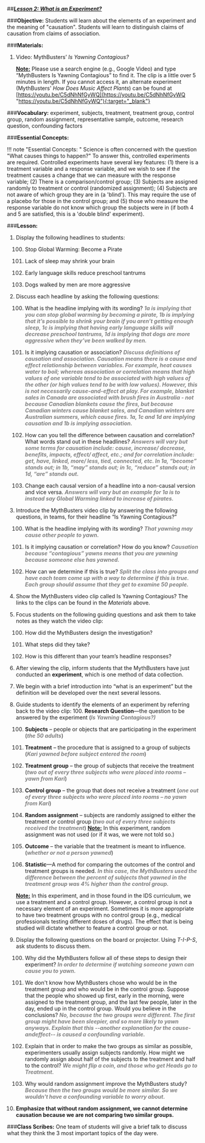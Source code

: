 ##***<u>Lesson 2: What is an Experiment?</u>***

###**Objective:**
Students will learn about the elements of an experiment and the meaning of "causation". Students will
learn to distinguish claims of causation from claims of association.

###**Materials:**
1. Video: MythBusters’ *Is Yawning Contagious?*   

    **<u>Note:</u>** Please use a search engine (e.g., Google Video)
    and type “MythBusters Is Yawning Contagious” to find it. The clip is a little over 5 minutes
    in length. If you cannot access it, an alternate experiment (MythBusters' *How Does Music Affect Plants*) can be found at [https://youtu.be/C5dNhNfGyWQ](https://youtu.be/C5dNhNfGyWQ "https://youtu.be/C5dNhNfGyWQ"){:target="_blank"}

###**Vocabulary:**
experiment, subjects, treatment, treatment group, control group, random assignment, representative
sample, outcome, research question, confounding factors

###**Essential Concepts:**

!!! note "Essential Concepts: "
    Science is often concerned with the question "What causes things to happen?" To
    answer this, controlled experiments are required. Controlled experiments have several key features: (1)
    there is a treatment variable and a response variable, and we wish to see if the treatment causes a
    change that we can measure with the response variable; (2) There is a comparison/control group; (3)
    Subjects are assigned randomly to treatment or control (randomized assignment); (4) Subjects are not
    aware of which group they are in (a 'blind'). This may require the use of a placebo for those in the control
    group; and (5) those who measure the response variable do not know which group the subjects were in (if
    both 4 and 5 are satisfied, this is a 'double blind' experiment).

###**Lesson:**
1. Display the following headlines to students:

    100. Stop Global Warming: Become a Pirate

    100. Lack of sleep may shrink your brain

    100. Early language skills reduce preschool tantrums

    100. Dogs walked by men are more aggressive

2. Discuss each headline by asking the following questions:

    100. What is the headline implying with its wording? <span style="color:grey">***1a is implying that you can stop global
    warming by becoming a pirate, 1b is implying that it’s possible to shrink your brain
    if you aren’t getting enough sleep, 1c is implying that having early language skills
    will decrease preschool tantrums, 1d is implying that dogs are more aggressive
    when they’ve been walked by men.***</span>

    100. Is it implying causation or association? <span style="color:grey">***Discuss definitions of causation and
    association. Causation means there is a cause and effect relationship between
    variables. For example, heat causes water to boil; whereas association or
    correlation means that high values of one variable tend to be associated with high
    values of the other (or high values tend to be with low values). However, this is not
    necessarily cause-and-effect at play. For example, blanket sales in Canada are
    associated with brush fires in Australia - not because Canadian blankets cause the
    fires, but because Canadian winters cause blanket sales, and Canadian winters are
    Australian summers, which cause fires. 1a, 1c and 1d are implying causation and
    1b is implying association.***</span>
    
    100. How can you tell the difference between causation and correlation? What words stand
    out in these headlines? <span style="color:grey">***Answers will vary but some terms for causation include:
    cause, increase/ decrease, benefits, impacts, effect/ affect, etc.; and for correlation
    include: get, have, linked, more/ less, tied, connected, etc. In 1a, “become” stands
    out; in 1b, “may” stands out; in 1c, “reduce” stands out; in 1d, “are” stands out.***</span>
    
    100. Change each causal version of a headline into a non-causal version and vice versa.
    <span style="color:grey">***Answers will vary but an example for 1a is to instead say Global Warming linked to
    increase of pirates.***</span>

3. Introduce the MythBusters video clip by answering the following questions, in teams, for their
headline “Is Yawning Contagious?”

    100. What is the headline implying with its wording? <span style="color:grey">***That yawning may cause other people
    to yawn.***</span>

    100. Is it implying causation or correlation? How do you know? <span style="color:grey">***Causation because
    “contagious” yawns means that you are yawning because someone else has
    yawned.***</span>

    100. How can we determine if this is true? <span style="color:grey">***Split the class into groups and have each team
    come up with a way to determine if this is true. Each group should assume that
    they get to examine 50 people.***</span>

4. Show the MythBusters video clip called Is Yawning Contagious? The links to the clips can be found in the *Materials* above.

5. Focus students on the following guiding questions and ask them to take notes as they watch the video clip:

    100. How did the MythBusters design the investigation?

    100. What steps did they take?

    100. How is this different than your team’s headline responses?

6. After viewing the clip, inform students that the MythBusters have just conducted an **experiment**,
which is one method of data collection.

7. We begin with a brief introduction into “what is an experiment” but the definition will be developed
over the next several lessons.

8. Guide students to identify the elements of an experiment by referring back to the video clip:
    100. **Research Question**—the question to be answered by the experiment (<span style="color:grey">***Is Yawning
    Contagious?)***</span>

    100. **Subjects** – people or objects that are participating in the experiment (<span style="color:grey">***the 50 adults***</span>)

    100. **Treatment** – the procedure that is assigned to a group of subjects (<span style="color:grey">***Kari yawned before
    subject entered the room***</span>)

    100. **Treatment group** – the group of subjects that receive the treatment (<span style="color:grey">***two out of every
    three subjects who were placed into rooms – yawn from Kari***</span>)

    100. **Control group** – the group that does not receive a treatment (<span style="color:grey">***one out of every three
    subjects who were placed into rooms – no yawn from Kari***</span>)

    100. **Random assignment** – subjects are randomly assigned to either the treatment or control
    group (<span style="color:grey">***two out of every three subjects received the treatment***</span>) **<u>Note:</u>** In this
    experiment, random assignment was not used (or if it was, we were not told so.)
    
    100. **Outcome** – the variable that the treatment is meant to influence. (<span style="color:grey">***whether or not a
    person yawned***</span>)
    
    100. **Statistic**—A method for comparing the outcomes of the control and treatment groups is
    needed. <span style="color:grey">***In this case, the MythBusters used the difference between the percent of
    subjects that yawned in the treatment group was 4% higher than the control group.***</span>
    
    **<u>Note:</u>** In this experiment, and in those found in the IDS curriculum, we use a treatment and a
    control group. However, a control group is not a necessary element of an experiment. Sometimes
    it is more appropriate to have two treatment groups with no control group (e.g., medical
    professionals testing different doses of drugs). The effect that is being studied will dictate whether
    to feature a control group or not.

9. Display the following questions on the board or projector. Using *T-I-P-S*, ask students to discuss
them.

    100. Why did the MythBusters follow all of these steps to design their experiment? <span style="color:grey">***In order to
    determine if watching someone yawn can cause you to yawn.***</span>

    100. We don't know how MythBusters chose who would be in the treatment group and who
    would be in the control group. Suppose that the people who showed up first, early in the
    morning, were assigned to the treatment group, and the last few people, later in the day,
    ended up in the control group. Would you believe in the conclusions? <span style="color:grey">***No, because the
    two groups were different. The first group might have been sleepier, and so more
    likely to yawn anyways. Explain that this --another explanation for the cause-andeffect--
    is caused a confounding variable.***</span>
    
    100. Explain that in order to make the two groups as similar as possible, experimenters
    usually assign subjects randomly. How might we randomly assign about half of the
    subjects to the treatment and half to the control? <span style="color:grey">***We might flip a coin, and those who
    get Heads go to Treatment.***</span>
    
    100. Why would random assignment improve the MythBusters study? <span style="color:grey">***Because then the two
    groups would be more similar. So we wouldn't have a confounding variable to
    worry about.***</span>

10. **Emphasize that without random assignment, we cannot determine causation because we
are not comparing two similar groups.**

###**Class Scribes:**
One team of students will give a brief talk to discuss what they think the 3 most important topics of the
day were.
